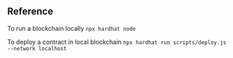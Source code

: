 
## Reference

To run a blockchain locally
`npx hardhat node`

To deploy a contract in local blockchain
`npx hardhat run scripts/deploy.js --network localhost`